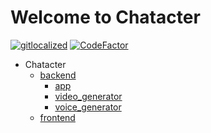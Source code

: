 # Welcome to Chatacter

[![gitlocalized](https://gitlocalize.com/repo/10013/whole_project/badge.svg)](https://gitlocalize.com/repo/10013?utm_source=badge)
[![CodeFactor](https://www.codefactor.io/repository/github/alphaspheredotai/chatacter/badge)](https://www.codefactor.io/repository/github/alphaspheredotai/chatacter)

- Chatacter
    - [backend](https://github.com/alphaspheredotai/chatacter_backend)
        - [app](https://github.com/alphaspheredotai/chatacter_backend_app)
        - [video_generator](https://github.com/alphaspheredotai/chatacter_backend_video_generator)
        - [voice_generator](https://github.com/alphaspheredotai/chatacter_backend_voice_generator)
    - [frontend](https://github.com/alphaspheredotai/chatacter_frontend)
